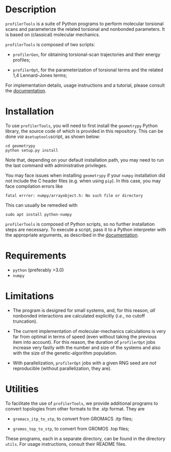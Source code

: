 # Description

`profilerTools` is a suite of Python programs to perform molecular
torsional scans and parameterize the related torsional and nonbonded
parameters. It is based on (classical) molecular mechanics.

`profilerTools` is composed of two scripts:

* `profilerGen`, for obtaining torsional-scan trajectories and their
  energy profiles;

* `profilerOpt`, for the parameterization of torsional terms and the
  related 1,4 Lennard-Jones terms;

For implementation details, usage instructions and a tutorial, please
consult the [documentation](./doc/src/doc.pdf).

# Installation

To use `profilerTools`, you will need to first install the
`geometrypy` Python library, the source code of which is provided in
this repository.  This can be done *via* a`setuptools`script, as shown
below:

	cd geometrypy
	python setup.py install

Note that, depending on your default installation path, you may need
to run the last command with administrative privileges.

You may face issues when installing `geometrypy` if your `numpy`
installation did not include the C header files (e.g. when using
`pip`). In this case, you may face compilation errors like

	fatal errror: numpy/arrayobject.h: No such file or directory

This can usually be remedied with

	sudo apt install python-numpy

`profilerTools` is composed of Python scripts, so no further
installation steps are necessary. To execute a script, pass it to a
Python interpreter with the appropriate arguments, as described in the
[documentation](./doc/src/doc.pdf).

# Requirements

* `python` (preferably >3.0)
* `numpy`

# Limitations

* The program is designed for small systems, and, for this reason,
  *all* nonbonded interactions are calculated explicitly (*i.e.*, no
  cutoff truncation).
  
* The current implementation of molecular-mechanics calculations is
  very far from optimal in terms of speed (even without taking the
  previous item into account). For this reason, the duration of
  `profilerOpt` jobs increase very fastly with the number and size of
  the systems and also with the size of the genetic-algorithm
  population.
  
* With parallelization, `profilerOpt` jobs with a given RNG seed are
  *not* reproducible (without parallelization, they are).

# Utilities

To facilitate the use of `profilerTools`, we provide additional
programs to convert topologies from other formats to the .stp
format. They are

* `gromacs_itp_to_stp`, to convert from GROMACS .itp files;

* `gromos_top_to_stp`, to convert from GROMOS .top files;

These programs, each in a separate directory, can be found in the
directory `utils`. For usage instructions, consult their README files.
